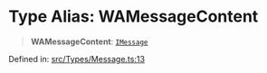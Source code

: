 # Type Alias: WAMessageContent

> **WAMessageContent**: [`IMessage`](../namespaces/proto/interfaces/IMessage.md)

Defined in: [src/Types/Message.ts:13](https://github.com/Fokusdotid/bail/blob/cf6cc85134e12081bc635cea02cc0eee74033a81/src/Types/Message.ts#L13)
